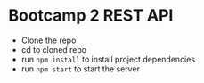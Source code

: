 # Bootcamp 2 REST API

- Clone the repo
- cd to cloned repo
- run `npm install` to install project dependencies
- run `npm start` to start the server
